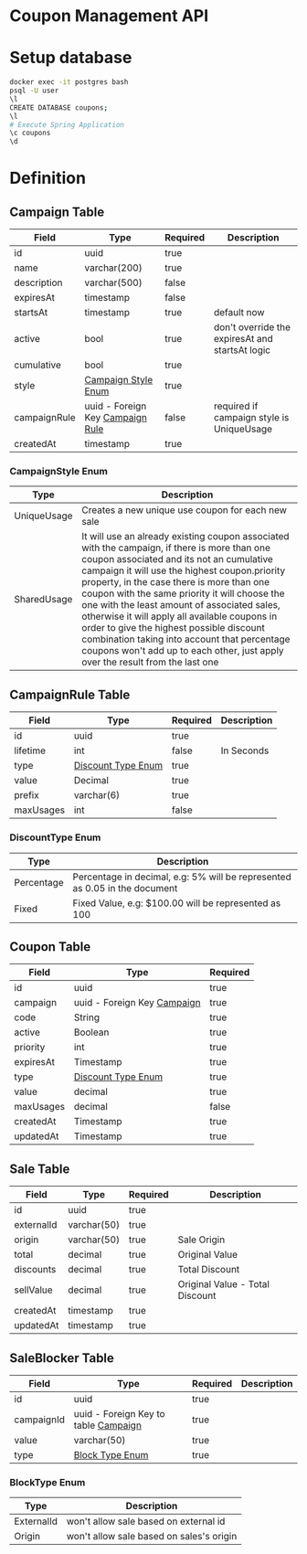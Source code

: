 # Coupon Management API

# Setup database

```sh
docker exec -it postgres bash
psql -U user
\l 
CREATE DATABASE coupons;
\l
# Execute Spring Application
\c coupons
\d
```

# Definition

## Campaign Table

| Field        | Type                                                    | Required | Description                                     |
|--------------|---------------------------------------------------------|----------|-------------------------------------------------|
| id           | uuid                                                    | true     |                                                 |
| name         | varchar(200)                                            | true     |                                                 |
| description  | varchar(500)                                            | false    |                                                 |
| expiresAt    | timestamp                                               | false    |                                                 |
| startsAt     | timestamp                                               | true     | default now                                     |
| active       | bool                                                    | true     | don't override the expiresAt and startsAt logic |
| cumulative   | bool                                                    | true     |                                                 |
| style        | [Campaign Style Enum](#campaignstyle-enum)              | true     |                                                 |
| campaignRule | uuid - Foreign Key [Campaign Rule](#campaignrule-table) | false    | required if campaign style is UniqueUsage       |
| createdAt    | timestamp                                               | true     |                                                 |


### CampaignStyle Enum

| Type          | Description                                                                                                                                                                                                                                                                                                                                                                                                                                                                                                                                                            |
|---------------|------------------------------------------------------------------------------------------------------------------------------------------------------------------------------------------------------------------------------------------------------------------------------------------------------------------------------------------------------------------------------------------------------------------------------------------------------------------------------------------------------------------------------------------------------------------------|
| UniqueUsage   | Creates a new unique use coupon for each new sale                                                                                                                                                                                                                                                                                                                                                                                                                                                                                                                      |
| SharedUsage   | It will use an already existing coupon associated with the campaign, if there is more than one coupon associated and its not an cumulative campaign it will use the highest coupon.priority property, in the case there is more than one coupon with the same priority it will choose the one with the least amount of associated sales, otherwise it will apply all available coupons in order to give the highest possible discount combination taking into account that percentage coupons won't add up to each other, just apply over the result from the last one | 

## CampaignRule Table

| Field     | Type                                     | Required | Description |
|-----------|------------------------------------------|----------|-------------|
| id        | uuid                                     | true     |             |
| lifetime  | int                                      | false    | In Seconds  |
| type      | [Discount Type Enum](#discounttype-enum) | true     |             |
| value     | Decimal                                  | true     |             |
| prefix    | varchar(6)                               | true     |             |
| maxUsages | int                                      | false    |             |

### DiscountType Enum

| Type       | Description                                                                |
|------------|----------------------------------------------------------------------------|
| Percentage | Percentage in decimal, e.g: 5% will be represented as 0.05 in the document |
| Fixed      | Fixed Value, e.g: $100.00 will be represented as 100                       |


## Coupon Table

| Field     | Type                                           | Required |
|-----------|------------------------------------------------|----------|
| id        | uuid                                           | true     |
| campaign  | uuid - Foreign Key [Campaign](#campaign-table) | true     |
| code      | String                                         | true     |
| active    | Boolean                                        | true     |
| priority  | int                                            | true     |
| expiresAt | Timestamp                                      | true     |
| type      | [Discount Type Enum](#discounttype-enum)       | true     |
| value     | decimal                                        | true     |
| maxUsages | decimal                                        | false    |
| createdAt | Timestamp                                      | true     |
| updatedAt | Timestamp                                      | true     |

## Sale Table

| Field      | Type        | Required | Description                     |
|------------|-------------|----------|---------------------------------|
| id         | uuid        | true     |                                 |
| externalId | varchar(50) | true     |                                 |
| origin     | varchar(50) | true     | Sale Origin                     |
| total      | decimal     | true     | Original Value                  |
| discounts  | decimal     | true     | Total Discount                  |
| sellValue  | decimal     | true     | Original Value - Total Discount |
| createdAt  | timestamp   | true     |                                 |
| updatedAt  | timestamp   | true     |                                 |

## SaleBlocker Table

| Field      | Type                                                    | Required | Description |
|------------|---------------------------------------------------------|----------|-------------|
| id         | uuid                                                    | true     |             |
| campaignId | uuid - Foreign Key to table [Campaign](#campaign-table) | true     |             |
| value      | varchar(50)                                             | true     |             |
| type       | [Block Type Enum](#blocktype-enum)                      | true     |             |

### BlockType Enum

| Type       | Description                              |
|------------|------------------------------------------|
| ExternalId | won't allow sale based on external id    |
| Origin     | won't allow sale based on sales's origin |